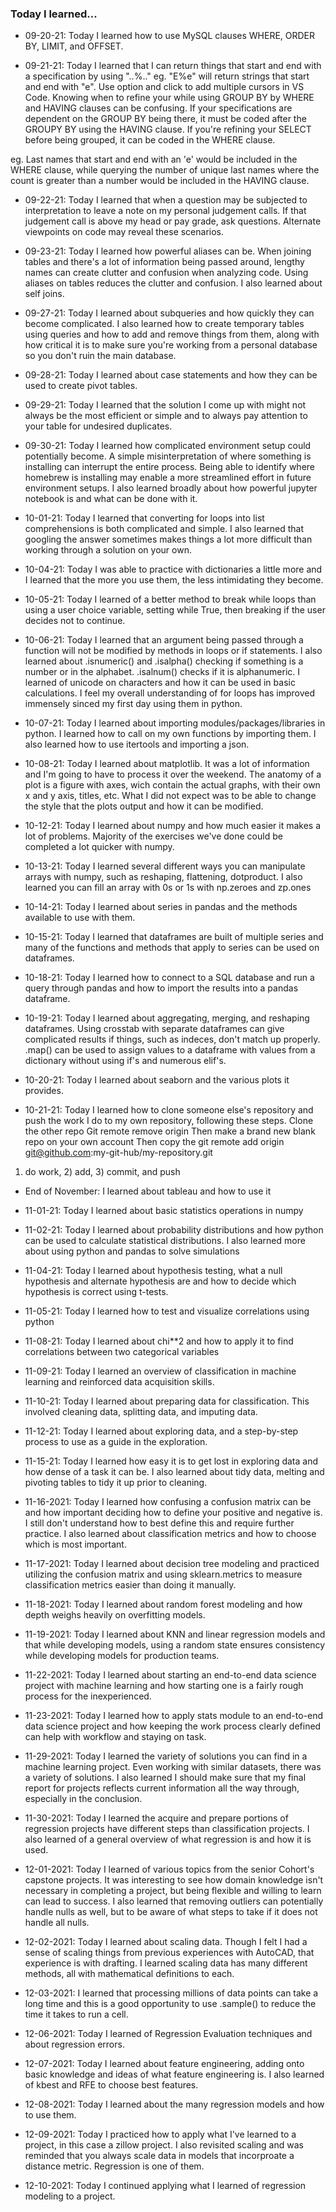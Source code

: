 ### Today I learned...

- 09-20-21: Today I learned how to use MySQL clauses WHERE, ORDER BY, LIMIT, and OFFSET.

- 09-21-21: Today I learned that I can return things that start and end with a specification by using "..%.." eg. "E%e" will return strings that start and end with "e". Use option and click to add multiple cursors in VS Code. 
Knowing when to refine your while using GROUP BY by WHERE and HAVING clauses can be confusing. If your specifications are dependent on the GROUP BY being there, it must be coded after the GROUPY BY using the HAVING clause. If you're refining your SELECT before being grouped, it can be coded in the WHERE clause.

eg. Last names that start and end with an 'e' would be included in the WHERE clause, while querying the number of unique last names where the count is greater than a number would be included in the HAVING clause.

- 09-22-21: Today I learned that when a question may be subjected to interpretation to leave a note on my personal judgement calls. If that judgement call is above my head or pay grade, ask questions. Alternate viewpoints on code may reveal these scenarios.

- 09-23-21: Today I learned how powerful aliases can be. When joining tables and there's a lot of information being passed around, lengthy names can create clutter and confusion when analyzing code. Using aliases on tables reduces the clutter and confusion. I also learned about self joins.

- 09-27-21: Today I learned about subqueries and how quickly they can become complicated. I also learned how to create temporary tables using queries and how to add and remove things from them, along with how critical it is to make sure you're working from a personal database so you don't ruin the main database.

- 09-28-21: Today I learned about case statements and how they can be used to create pivot tables.

- 09-29-21: Today I learned that the solution I come up with might not always be the most efficient or simple and to always pay attention to your table for undesired duplicates.

- 09-30-21: Today I learned how complicated environment setup could potentially become. A simple misinterpretation of where something is installing can interrupt the entire process. Being able to identify where homebrew is installing may enable a more streamlined effort in future environment setups. I also learned broadly about how powerful jupyter notebook is and what can be done with it.

- 10-01-21: Today I learned that converting for loops into list comprehensions is both complicated and simple. I also learned that googling the answer sometimes makes things a lot more difficult than working through a solution on your own.

- 10-04-21: Today I was able to practice with dictionaries a little more and I learned that the more you use them, the less intimidating they become.

- 10-05-21: Today I learned of a better method to break while loops than using a user choice variable, setting while True, then breaking if the user decides not to continue.

- 10-06-21: Today I learned that an argument being passed through a function will not be modified by methods in loops or if statements. I also learned about .isnumeric() and .isalpha() checking if something is a number or in the alphabet. .isalnum() checks if it is alphanumeric. I learned of unicode on characters and how it can be used in basic calculations. I feel my overall understanding of for loops has improved immensely sinced my first day using them in python.

- 10-07-21: Today I learned about importing modules/packages/libraries in python. I learned how to call on my own functions by importing them. I also learned how to use itertools and importing a json.

- 10-08-21: Today I learned about matplotlib. It was a lot of information and I'm going to have to process it over the weekend. The anatomy of a plot is a figure with axes, wich contain the actual graphs, with their own x and y axis, titles, etc. What I did not expect was to be able to change the style that the plots output and how it can be modified.

- 10-12-21: Today I learned about numpy and how much easier it makes a lot of problems. Majority of the exercises we've done could be completed a lot quicker with numpy.

- 10-13-21: Today I learned several different ways you can manipulate arrays with numpy, such as reshaping, flattening, dotproduct. I also learned you can fill an array with 0s or 1s with np.zeroes and zp.ones

- 10-14-21: Today I learned about series in pandas and the methods available to use with them.

- 10-15-21: Today I learned that dataframes are built of multiple series and many of the functions and methods that apply to series can be used on dataframes.

- 10-18-21: Today I learned how to connect to a SQL database and run a query through pandas and how to import the results into a pandas dataframe.

- 10-19-21: Today I learned about aggregating, merging, and reshaping dataframes. Using crosstab with separate dataframes can give complicated results if things, such as indeces, don't match up properly. .map() can be used to assign values to a dataframe with values from a dictionary without using if's and numerous elif's.

- 10-20-21: Today I learned about seaborn and the various plots it provides.

- 10-21-21: Today I learned how to clone someone else's repository and push the work I do to my own repository, following these steps.
Clone the other repo
Git remote remove origin
Then make a brand new blank repo on your own account
Then copy the git remote add origin git@github.com:my-git-hub/my-repository.git
1) do work, 2) add, 3) commit, and push

- End of November: I learned about tableau and how to use it

- 11-01-21: Today I learned about basic statistics operations in numpy 
- 11-02-21: Today I learned about probability distributions and how python can be used to calculate statistical distributions. I also learned more about using python and pandas to solve simulations
- 11-04-21: Today I learned about hypothesis testing, what a null hypothesis and alternate hypothesis are and how to decide which hypothesis is correct using t-tests.

- 11-05-21: Today I learned how to test and visualize correlations using python
- 11-08-21: Today I learned about chi**2 and how to apply it to find correlations between two categorical variables

- 11-09-21: Today I learned an overview of classification in machine learning and reinforced data acquisition skills.

- 11-10-21: Today I learned about preparing data for classification. This involved cleaning data, splitting data, and imputing data.

- 11-12-21: Today I learned about exploring data, and a step-by-step process to use as a guide in the exploration.

- 11-15-21: Today I learned how easy it is to get lost in exploring data and how dense of a task it can be. I also learned about tidy data, melting and pivoting tables to tidy it up prior to cleaning.

- 11-16-2021: Today I learned how confusing a confusion matrix can be and how important deciding how to define your positive and negative is. I still don't understand how to best define this and require further practice. I also learned about classification metrics and how to choose which is most important.

- 11-17-2021: Today I learned about decision tree modeling and practiced utilizing the confusion matrix and using sklearn.metrics to measure classification metrics easier than doing it manually.

- 11-18-2021: Today I learned about random forest modeling and how depth weighs heavily on overfitting models.

- 11-19-2021: Today I learned about KNN and linear regression models and that while developing models, using a random state ensures consistency while developing models for production teams.

- 11-22-2021: Today I learned about starting an end-to-end data science project with machine learning and how starting one is a fairly rough process for the inexperienced.

- 11-23-2021: Today I learned how to apply stats module to an end-to-end data science project and how keeping the work process clearly defined can help with workflow and staying on task.

- 11-29-2021: Today I learned the variety of solutions you can find in a machine learning project. Even working with similar datasets, there was a variety of solutions. I also learned I should make sure that my final report for projects reflects current information all the way through, especially in the conclusion.

- 11-30-2021: Today I learned the acquire and prepare portions of regression projects have different steps than classification projects. I also learned of a general overview of what regression is and how it is used.

- 12-01-2021: Today I learned of various topics from the senior Cohort's capstone projects. It was interesting to see how domain knowledge isn't necessary in completing a project, but being flexible and willing to learn can lead to success. I also learned that removing outliers can potentially handle nulls as well, but to be aware of what steps to take if it does not handle all nulls.

- 12-02-2021: Today I learned about scaling data. Though I felt I had a sense of scaling things from previous experiences with AutoCAD, that experience is with drafting. I learned scaling data has many different methods, all with mathematical definitions to each.

- 12-03-2021: I learned that processing millions of data points can take a long time and this is a good opportunity to use .sample() to reduce the time it takes to run a cell.

- 12-06-2021: Today I learned of Regression Evaluation techniques and about regression errors.

- 12-07-2021: Today I learned about feature engineering, adding onto basic knowledge and ideas of what feature engineering is. I also learned of kbest and RFE to choose best features.

- 12-08-2021: Today I learned about the many regression models and how to use them.

- 12-09-2021: Today I practiced how to apply what I've learned to a project, in this case a zillow project. I also revisited scaling and was reminded that you always scale data in models that incorproate a distance metric. Regression is one of them.

- 12-10-2021: Today I continued applying what I learned of regression modeling to a project.